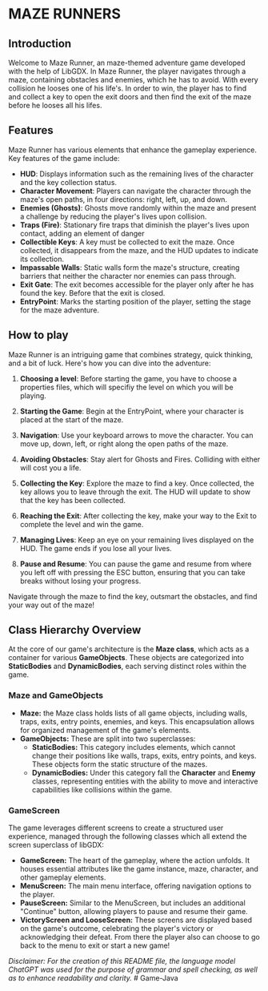 # MAZE RUNNERS

## Introduction

Welcome to Maze Runner, an maze-themed adventure game developed with the help of LibGDX. In Maze Runner, the player navigates through a maze, containing obstacles and enemies, which he has to avoid. With every collision he looses one of his life's. In order to win, the player has to find and collect a key to open the exit doors and then find the exit of the maze before he looses all his lifes.


## Features
Maze Runner has various elements that enhance the gameplay experience. Key features of the game include:

-   **HUD**: Displays information such as the remaining lives of the character and the key collection status.
-   **Character Movement**: Players can navigate the character through the maze's open paths, in four directions: right, left, up, and down.
-   **Enemies (Ghosts)**: Ghosts move randomly within the maze and present a challenge by reducing the player's lives upon collision.
-   **Traps (Fire)**: Stationary fire traps that diminish the player's lives upon contact, adding an element of danger
-   **Collectible Keys**: A key must be collected to exit the maze. Once collected, it disappears from the maze, and the HUD updates to indicate its collection.
-   **Impassable Walls**: Static walls form the maze's structure, creating barriers that neither the character nor enemies can pass through.
-   **Exit Gate**: The exit becomes accessible for the player only after he has found the key. Before that the exit is closed.
-   **EntryPoint**: Marks the starting position of the player, setting the stage for the maze adventure.


## How to play
Maze Runner is an intriguing game that combines strategy, quick thinking, and a bit of luck. Here's how you can dive into the adventure:

1.  **Choosing a level**: Before starting the game, you have to choose a properties files, which will specifiy the level on which you will be playing.

2. **Starting the Game**: Begin at the EntryPoint, where your character is placed at the start of the maze.

4.  **Navigation**: Use your keyboard arrows to move the character. You can move up, down, left, or right along the open paths of the maze.

5.  **Avoiding Obstacles**: Stay alert for Ghosts and Fires. Colliding with either will cost you a life.

6.  **Collecting the Key**: Explore the maze to find a key. Once collected, the key allows you to leave through the exit. The HUD will update to show that the key has been collected.

7.  **Reaching the Exit**: After collecting the key, make your way to the Exit to complete the level and win the game.

8.  **Managing Lives**: Keep an eye on your remaining lives displayed on the HUD. The game ends if you lose all your lives.

9.  **Pause and Resume**: You can pause the game and resume from where you left off with pressing the ESC button, ensuring that you can take breaks without losing your progress.

Navigate through the maze to find the key, outsmart the obstacles, and find your way out of the maze!


## Class Hierarchy Overview

At the core of our game's architecture is the **Maze class**, which acts as a container for various **GameObjects**. These objects are categorized into **StaticBodies** and **DynamicBodies**, each serving distinct roles within the game.

### Maze and GameObjects
-   **Maze:** the Maze class holds lists of all game objects, including walls, traps, exits, entry points, enemies, and keys. This encapsulation allows for organized management of the game's elements.
-   **GameObjects:** These are split into two superclasses:
    -   **StaticBodies:** This category includes elements, which cannot change their positions like walls, traps, exits, entry points, and keys. These objects form the static structure of the mazes.
    -   **DynamicBodies:** Under this category fall the **Character** and **Enemy** classes, representing entities with the ability to move and interactive capabilities like collisions within the game.

### GameScreen

The game leverages different screens to create a structured user experience, managed through the following classes which all extend the screen superclass of libGDX:
-   **GameScreen:** The heart of the gameplay, where the action unfolds. It houses essential attributes like the game instance, maze, character, and other gameplay elements.
-   **MenuScreen:** The main menu interface, offering navigation options to the player.
-   **PauseScreen:** Similar to the MenuScreen, but includes an additional "Continue" button, allowing players to pause and resume their game.
-   **VictoryScreen and LooseScreen:** These screens are displayed based on the game's outcome, celebrating the player's victory or acknowledging their defeat. From there the player also can choose to go back to the menu to exit or start a new game!


*Disclaimer: For the creation of this README file, the language model ChatGPT was used for the purpose of grammar and spell checking, as well as to enhance readability and clarity.*
#   G a m e - J a v a  
 